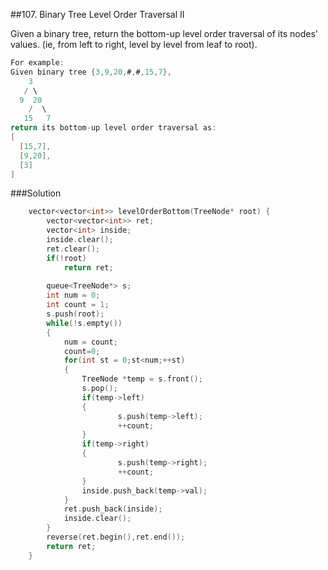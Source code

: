##107. Binary Tree Level Order Traversal II 

Given a binary tree, return the bottom-up level order traversal of its nodes' values. (ie, from left to right, level by level from leaf to root).
```C
For example:
Given binary tree {3,9,20,#,#,15,7},
    3
   / \
  9  20
    /  \
   15   7
return its bottom-up level order traversal as:
[
  [15,7],
  [9,20],
  [3]
]
```
###Solution
```C
    vector<vector<int>> levelOrderBottom(TreeNode* root) {
        vector<vector<int>> ret;
        vector<int> inside;
        inside.clear();
        ret.clear();
        if(!root)
            return ret;
            
        queue<TreeNode*> s;
        int num = 0;
        int count = 1;
        s.push(root);
        while(!s.empty())
        {
            num = count;
            count=0;
            for(int st = 0;st<num;++st)
            {
                TreeNode *temp = s.front();
                s.pop();
                if(temp->left)
                {
                        s.push(temp->left);
                        ++count;
                }
                if(temp->right)
                {
                        s.push(temp->right);
                        ++count;
                }
                inside.push_back(temp->val);
            }
            ret.push_back(inside);
            inside.clear();
        }
        reverse(ret.begin(),ret.end());
        return ret;
    }
```
